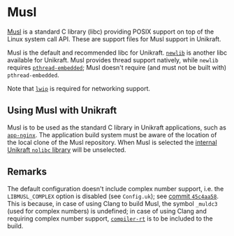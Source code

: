 # Musl

[Musl](https://musl.libc.org/) is a standard C library (libc) providing POSIX support on top of the Linux system call API.
These are support files for Musl support in Unikraft.

Musl is the default and recommended libc for Unikraft.
[`newlib`](https://github.com/unikraft/lib-newlib) is another libc available for Unikraft.
Musl provides thread support natively, while `newlib` requires [`pthread-embedded`](https://github.com/unikraft/lib-pthread-embedded/);
Musl doesn't require (and must not be built with) `pthread-embedded`.

Note that [`lwip`](https://github.com/unikraft/lib-lwip) is required for networking support.

## Using Musl with Unikraft

Musl is to be used as the standard C library in Unikraft applications, such as [`app-nginx`](https://github.com/unikraft/app-nginx).
The application build system must be aware of the location of the local clone of the Musl repository.
When Musl is selected the [internal Unikraft `nolibc` library](https://github.com/unikraft/unikraft/tree/staging/lib/nolibc) will be unselected.

## Remarks

The default configuration doesn't include complex number support, i.e. the `LIBMUSL_COMPLEX` option is disabled (see `Config.uk`);
see [commit `45c4aa58`](https://github.com/unikraft/lib-musl/commit/45c4aa586fa0a215ebd1bc2950f5fe249d1b965c).
This is because, in case of using Clang to build Musl, the symbol `_muldc3` (used for complex numbers) is undefined;
in case of using Clang and requiring complex number support, [`compiler-rt`](https://github.com/unikraft/lib-compiler-rt/) is to be included to the build.
